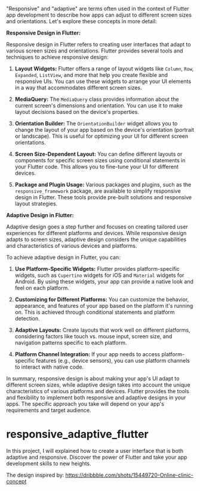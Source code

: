 "Responsive" and "adaptive" are terms often used in the context of Flutter app development to describe how apps can adjust to different screen sizes and orientations. Let's explore these concepts in more detail:

**Responsive Design in Flutter:**

Responsive design in Flutter refers to creating user interfaces that adapt to various screen sizes and orientations. Flutter provides several tools and techniques to achieve responsive design:

1. **Layout Widgets:** Flutter offers a range of layout widgets like `Column`, `Row`, `Expanded`, `ListView`, and more that help you create flexible and responsive UIs. You can use these widgets to arrange your UI elements in a way that accommodates different screen sizes.

2. **MediaQuery:** The `MediaQuery` class provides information about the current screen's dimensions and orientation. You can use it to make layout decisions based on the device's properties.

3. **Orientation Builder:** The `OrientationBuilder` widget allows you to change the layout of your app based on the device's orientation (portrait or landscape). This is useful for optimizing your UI for different screen orientations.

4. **Screen Size-Dependent Layout:** You can define different layouts or components for specific screen sizes using conditional statements in your Flutter code. This allows you to fine-tune your UI for different devices.

5. **Package and Plugin Usage:** Various packages and plugins, such as the `responsive_framework` package, are available to simplify responsive design in Flutter. These tools provide pre-built solutions and responsive layout strategies.

**Adaptive Design in Flutter:**

Adaptive design goes a step further and focuses on creating tailored user experiences for different platforms and devices. While responsive design adapts to screen sizes, adaptive design considers the unique capabilities and characteristics of various devices and platforms.

To achieve adaptive design in Flutter, you can:

1. **Use Platform-Specific Widgets:** Flutter provides platform-specific widgets, such as `Cupertino` widgets for iOS and `Material` widgets for Android. By using these widgets, your app can provide a native look and feel on each platform.

2. **Customizing for Different Platforms:** You can customize the behavior, appearance, and features of your app based on the platform it's running on. This is achieved through conditional statements and platform detection.

3. **Adaptive Layouts:** Create layouts that work well on different platforms, considering factors like touch vs. mouse input, screen size, and navigation patterns specific to each platform.

4. **Platform Channel Integration:** If your app needs to access platform-specific features (e.g., device sensors), you can use platform channels to interact with native code.

In summary, responsive design is about making your app's UI adapt to different screen sizes, while adaptive design takes into account the unique characteristics of various platforms and devices. Flutter provides the tools and flexibility to implement both responsive and adaptive designs in your apps. The specific approach you take will depend on your app's requirements and target audience.

# responsive_adaptive_flutter

In this project, I will explained how to create a user interface that is both adaptive and responsive. Discover the power of Flutter and take your app development skills to new heights.

The design inspired by: https://dribbble.com/shots/15449720-Online-clinic-concept
